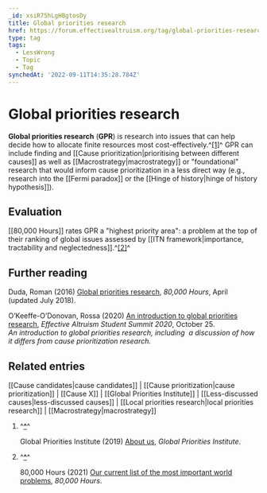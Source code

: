 ```yaml
---
_id: xsiR75hLgHBgtosDy
title: Global priorities research
href: https://forum.effectivealtruism.org/tag/global-priorities-research
type: tag
tags:
  - LessWrong
  - Topic
  - Tag
synchedAt: '2022-09-11T14:35:28.784Z'
---
```

# Global priorities research

**Global priorities research** (**GPR**) is research into issues that can help decide how to allocate finite resources most cost-effectively.^[\[1\]](#fnnyvbflivwv)^ GPR can include finding and [[Cause prioritization|prioritising between different causes]] as well as [[Macrostrategy|macrostrategy]] or "foundational" research that would inform cause prioritization in a less direct way (e.g., research into the [[Fermi paradox]] or the [[Hinge of history|hinge of history hypothesis]]).

Evaluation
----------

[[80,000 Hours]] rates GPR a "highest priority area": a problem at the top of their ranking of global issues assessed by [[ITN framework|importance, tractability and neglectedness]].^[\[2\]](#fnbr35f2n6g3k)^

Further reading
---------------

Duda, Roman (2016) [Global priorities research](https://80000hours.org/problem-profiles/global-priorities-research/), *80,000 Hours*, April (updated July 2018).

O’Keeffe-O’Donovan, Rossa (2020) [An introduction to global priorities research](https://forum.effectivealtruism.org/posts/MKWujo6nBvjwYAu82/rossa-o-keeffe-o-donovan-an-introduction-to-global), *Effective Altruism Student Summit 2020*, October 25.  
*An introduction to global priorities research, including  a discussion of how it differs from cause prioritization research.*

Related entries
---------------

[[Cause candidates|cause candidates]] | [[Cause prioritization|cause prioritization]] | [[Cause X]] | [[Global Priorities Institute]] | [[Less-discussed causes|less-discussed causes]] | [[Local priorities research|local priorities research]] | [[Macrostrategy|macrostrategy]]

1.  ^**[^](#fnrefnyvbflivwv)**^
    
    Global Priorities Institute (2019) [About us](https://globalprioritiesinstitute.org/about-us/), *Global Priorities Institute*.
    
2.  ^**[^](#fnrefbr35f2n6g3k)**^
    
    80,000 Hours (2021) [Our current list of the most important world problems](https://80000hours.org/problem-profiles/), *80,000 Hours*.